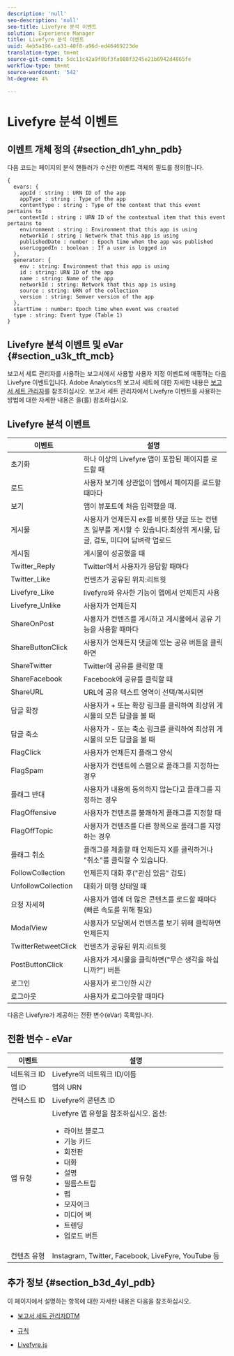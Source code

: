 ```yaml
---
description: 'null'
seo-description: 'null'
seo-title: Livefyre 분석 이벤트
solution: Experience Manager
title: Livefyre 분석 이벤트
uuid: 4eb5a196-ca33-40f8-a96d-ed46469223de
translation-type: tm+mt
source-git-commit: 5dc11c42a9f8bf3fa088f3245e21b6942d4865fe
workflow-type: tm+mt
source-wordcount: '542'
ht-degree: 4%

---
```



# Livefyre 분석 이벤트

## 이벤트 개체 정의 {#section_dh1_yhn_pdb}

다음 코드는 페이지의 분석 핸들러가 수신한 이벤트 객체의 필드를 정의합니다.

```
{
  evars: {
    appId : string : URN ID of the app
    appType : string : Type of the app
    contentType : string : Type of the content that this event pertains to
    contextId : string : URN ID of the contextual item that this event pertains to
    environment : string : Environment that this app is using
    networkId : string : Network that this app is using
    publishedDate : number : Epoch time when the app was published
    userLoggedIn : boolean : If a user is logged in
  },
  generator: {
    env : string: Environment that this app is using
    id : string: URN ID of the app
    name : string: Name of the app
    networkId : string: Network that this app is using
    source : string: URN of the collection
    version : string: Semver version of the app
  },
  startTime : number: Epoch time when event was created
  type : string: Event type (Table 1)
}
```

## Livefyre 분석 이벤트 및 eVar {#section_u3k_tft_mcb}

보고서 세트 관리자를 사용하는 보고서에서 사용할 사용자 지정 이벤트에 매핑하는 다음 Livefyre 이벤트입니다. Adobe Analytics의 보고서 세트에 대한 자세한 내용은 [보고서 세트 관리자](https://docs.adobe.com/content/help/en/analytics/admin/manage-report-suites/report-suites-admin.html)를 참조하십시오. 보고서 세트 관리자에서 Livefyre 이벤트를 사용하는 방법에 대한 자세한 내용은 [](../livefyre-analytics/c-use-livefyre-with-adobe-analytics.md#section_iks_kgd_4cb)을(를) 참조하십시오.

## Livefyre 분석 이벤트

| 이벤트 | 설명 |
|---|---|
| 초기화 | 하나 이상의 Livefyre 앱이 포함된 페이지를 로드할 때 |
| 로드 | 사용자 보기에 상관없이 앱에서 페이지를 로드할 때마다 |
| 보기 | 앱이 뷰포트에 처음 입력했을 때. |
| 게시물 | 사용자가 언제든지 ex를 비롯한 댓글 또는 컨텐츠 일부를 게시할 수 있습니다.최상위 게시물, 답글, 검토, 미디어 담벼락 업로드 |
| 게시됨 | 게시물이 성공했을 때 |
| Twitter_Reply | Twitter에서 사용자가 응답할 때마다 |
| Twitter_Like | 컨텐츠가 공유된 위치:리트윗 |
| Livefyre_Like | livefyre와 유사한 기능이 앱에서 언제든지 사용 |
| Livefyre_Unlike | 사용자가 언제든지 |
| ShareOnPost | 사용자가 컨텐츠를 게시하고 게시물에서 공유 기능을 사용할 때마다 |
| ShareButtonClick | 사용자가 언제든지 댓글에 있는 공유 버튼을 클릭하면 |
| ShareTwitter | Twitter에 공유를 클릭할 때 |
| ShareFacebook | Facebook에 공유를 클릭할 때 |
| ShareURL | URL에 공유 텍스트 영역이 선택/복사되면 |
| 답글 확장 | 사용자가 + 또는 확장 링크를 클릭하여 최상위 게시물의 모든 답글을 볼 때 |
| 답글 축소 | 사용자가 - 또는 축소 링크를 클릭하여 최상위 게시물의 모든 답글을 볼 때 |
| FlagClick | 사용자가 언제든지 플래그 양식 |
| FlagSpam | 사용자가 컨텐트에 스팸으로 플래그를 지정하는 경우 |
| 플래그 반대 | 사용자가 내용에 동의하지 않는다고 플래그를 지정하는 경우 |
| FlagOffensive | 사용자가 컨텐츠를 불쾌하게 플래그를 지정할 때 |
| FlagOffTopic | 사용자가 컨텐츠를 다른 항목으로 플래그를 지정하는 경우 |
| 플래그 취소 | 플래그를 제출할 때 언제든지 X를 클릭하거나 &quot;취소&quot;를 클릭할 수 있습니다. |
| FollowCollection | 언제든지 대화 후(&quot;관심 있음&quot; 검토) |
| UnfollowCollection | 대화가 미행 상태일 때 |
| 요청 자세히 | 사용자가 앱에 더 많은 콘텐츠를 로드할 때마다(빠른 속도를 위해 필요) |
| ModalView | 사용자가 모달에서 컨텐츠를 보기 위해 클릭하면 언제든지 |
| TwitterRetweetClick | 컨텐츠가 공유된 위치:리트윗 |
| PostButtonClick | 사용자가 게시물을 클릭하면(&quot;무슨 생각을 하십니까?&quot;) 버튼 |
| 로그인 | 사용자가 로그인한 시간 |
| 로그아웃 | 사용자가 로그아웃할 때마다 |

다음은 Livefyre가 제공하는 전환 변수(eVar) 목록입니다.

## 전환 변수 - eVar

| 이벤트 | 설명 |
|--- |--- |
| 네트워크 ID | Livefyre의 네트워크 ID/이름 |
| 앱 ID | 앱의 URN |
| 컨텍스트 ID | Livefyre의 콘텐츠 ID |
| 앱 유형 | Livefyre 앱 유형을 참조하십시오. 옵션: <br><ul><li>라이브 블로그  </li><li> 기능 카드</li><li>회전판</li><li>대화 </li><li>설명</li><li>필름스트립</li><li>맵</li><li>모자이크</li><li>미디어 벽</li><li>트렌딩</li><li>업로드 버튼</li></ul> |
| 컨텐츠 유형 | Instagram, Twitter, Facebook, LiveFyre, YouTube 등 |

## 추가 정보 {#section_b3d_4yl_pdb}

이 페이지에서 설명하는 항목에 대한 자세한 내용은 다음을 참조하십시오.

* [보고서 세트 ](https://docs.adobe.com/content/help/en/analytics/admin/manage-report-suites/report-suites-admin.html)[관리자DTM](https://docs.adobe.com/content/help/en/livefyre/using/apps/filmstrip/c-filmstrip-app.html)

* [규칙](https://docs.adobe.com/content/help/en/dtm/using/resources/rules/create-rules.html)
* [Livefyre.js](/help/implementation/c-livefyre.js.md)